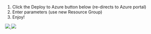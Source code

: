 1. Click the Deploy to Azure button below (re-directs to Azure portal)
2. Enter parameters (use new Resource Group)
3. Enjoy!

<a href="https://portal.azure.com/#create/Microsoft.Template/uri/https%3A%2F%2Fraw.githubusercontent.com%2Fkrjhitch%2FARMandDSCDeploy%2Fmaster%2F03_DCplusXMembers%2Ftemplate.json" target="_blank">
    <img src="http://azuredeploy.net/deploybutton.png"/>
</a>
<a href="http://armviz.io/#/?load=https%3A%2F%2Fraw.githubusercontent.com%2Fkrjhitch%2FARMandDSCDeploy%2Fmaster%2F03DCplusXMembers%2Ftemplate.json" target="_blank">
    <img src="http://armviz.io/visualizebutton.png"/>
</a>
